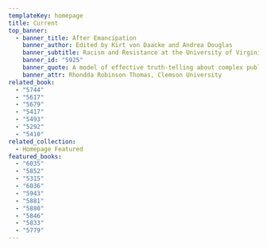 ```yaml
---
templateKey: homepage
title: Current
top_banner:
  - banner_title: After Emancipation
    banner_author: Edited by Kirt von Daacke and Andrea Douglas
    banner_subtitle: Racism and Resistance at the University of Virginia
    banner_id: "5925"
    banner_quote: A model of effective truth-telling about complex public history.
    banner_attr: Rhondda Robinson Thomas, Clemson University
related_book:
  - "5744"
  - "5617"
  - "5679"
  - "5417"
  - "5493"
  - "5292"
  - "5410"
related_collection:
  - Homepage Featured
featured_books:
  - "6035"
  - "5852"
  - "5315"
  - "6036"
  - "5943"
  - "5881"
  - "5880"
  - "5846"
  - "5833"
  - "5779"
---
```

